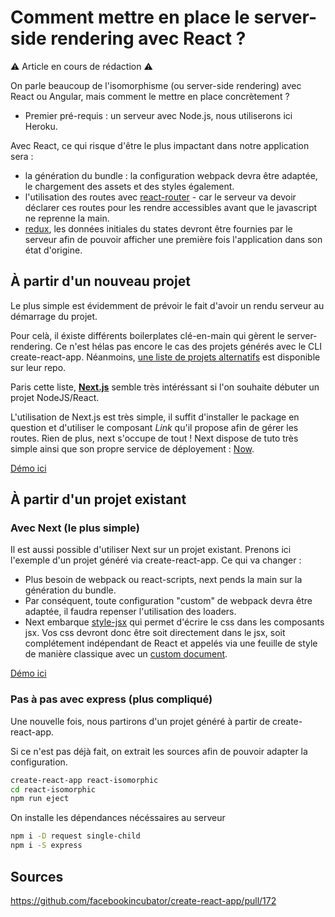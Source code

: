 # Comment mettre en place le server-side rendering avec React ?

:warning: Article en cours de rédaction :warning:

On parle beaucoup de l'isomorphisme (ou server-side rendering) avec React ou Angular, mais comment le mettre en place concrètement ?

* Premier pré-requis : un serveur avec Node.js, nous utiliserons ici Heroku.

Avec React, ce qui risque d'être le plus impactant dans notre application sera :
* la génération du bundle : la configuration webpack devra être adaptée, le chargement des assets et des styles également.
* l'utilisation des routes avec [react-router](https://reacttraining.com/react-router/web/guides/server-rendering) - car le serveur va devoir déclarer ces routes pour les rendre accessibles avant que le javascript ne reprenne la main. 
* [redux](http://redux.js.org/docs/recipes/ServerRendering.html), les données initiales du states devront être fournies par le serveur afin de pouvoir afficher une première fois l'application dans son état d'origine.

## À partir d'un nouveau projet

Le plus simple est évidemment de prévoir le fait d'avoir un rendu serveur au démarrage du projet.

Pour celà, il éxiste différents boilerplates clé-en-main qui gèrent le server-rendering. Ce n'est hélas pas encore le cas des projets générés avec le CLI create-react-app. Néanmoins, [une liste de projets alternatifs](https://github.com/facebookincubator/create-react-app#alternatives) est disponible sur leur repo.

Paris cette liste, **[Next.js](https://github.com/zeit/next.js)** semble très intéréssant si l'on souhaite débuter un projet NodeJS/React.

L'utilisation de Next.js est très simple, il suffit d'installer le package en question et d'utiliser le composant *Link* qu'il propose afin de gérer les routes. Rien de plus, next s'occupe de tout ! Next dispose de tuto très simple ainsi que son propre service de déployement : [Now](https://zeit.co/now).

[Démo ici](https://react-isomorphic-01.herokuapp.com/)


## À partir d'un projet existant

### Avec Next (le plus simple)

Il est aussi possible d'utiliser Next sur un projet existant. Prenons ici l'exemple d'un projet généré via create-react-app. Ce qui va changer :
* Plus besoin de webpack ou react-scripts, next pends la main sur la génération du bundle.
* Par conséquent, toute configuration "custom" de webpack devra être adaptée, il faudra repenser l'utilisation des loaders.
* Next embarque [style-jsx](https://github.com/zeit/styled-jsx) qui permet d'écrire le css dans les composants jsx. Vos css devront donc être soit directement dans le jsx, soit complétement indépendant de React et appelés via une feuille de style de manière classique avec un [custom document](https://github.com/zeit/next.js#custom-document).

[Démo ici](https://react-isomorphic-02.herokuapp.com/)

### Pas à pas avec express (plus compliqué)

Une nouvelle fois, nous partirons d'un projet généré à partir de create-react-app.

Si ce n'est pas déjà fait, on extrait les sources afin de pouvoir adapter la configuration.

```bash
create-react-app react-isomorphic
cd react-isomorphic
npm run eject
```

On installe les dépendances nécéssaires au serveur

```bash
npm i -D request single-child
npm i -S express
```

## Sources

https://github.com/facebookincubator/create-react-app/pull/172